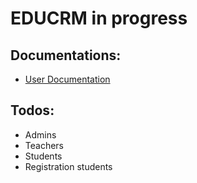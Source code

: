 # EDUCRM  in progress

## Documentations:

-  [User Documentation](/src/docs/user.md)


##  Todos:

 -  Admins
 -  Teachers
 -  Students
 -  Registration students 